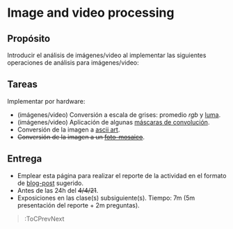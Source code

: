 # Image and video processing

## Propósito

Introducir el análisis de imágenes/video al implementar las siguientes operaciones de análisis para imágenes/video:

## Tareas

Implementar por hardware:

* (imágenes/video) Conversión a escala de grises: promedio _rgb_ y [luma](https://en.wikipedia.org/wiki/HSL_and_HSV#Disadvantages).
* (imágenes/video) Aplicación de algunas [máscaras de convolución](https://en.wikipedia.org/wiki/Kernel_(image_processing)).
* Conversión de la imagen a [ascii art](https://en.wikipedia.org/wiki/ASCII_art).
* ~~Conversión de la imagen a un [foto-mosaico](https://en.wikipedia.org/wiki/Photographic_mosaic)~~.

## Entrega

* Emplear esta página para realizar el reporte de la actividad en el formato de [blog-post](/#grading) sugerido.
* Antes de las 24h del ~~4/4/21~~.
* Exposiciones en las clase(s) subsiguiente(s). Tiempo: 7m (5m presentación del reporte + 2m preguntas).

> :ToCPrevNext